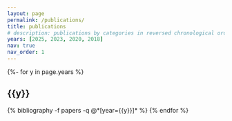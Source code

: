 ```yaml
---
layout: page
permalink: /publications/
title: publications
# description: publications by categories in reversed chronological order. generated by jekyll-scholar.
years: [2025, 2023, 2020, 2018]
nav: true
nav_order: 1
---
```

<!-- _pages/publications.md -->
<div class="publications">

{%- for y in page.years %}
  <h2 class="year">{{y}}</h2>
  {% bibliography -f papers -q @*[year={{y}}]* %}
{% endfor %}

</div>
